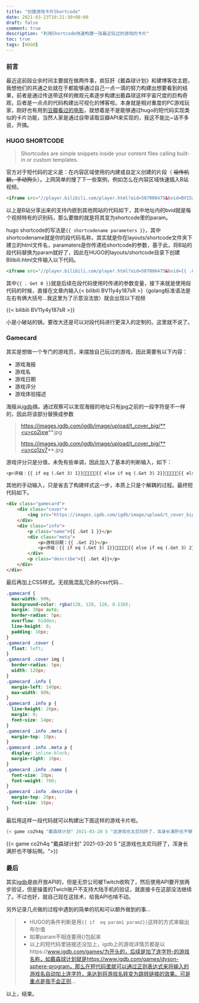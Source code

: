 ```yaml
---
title: "创建游戏卡片Shortcode"
date: 2021-03-23T10:21:30+08:00
draft: false
comment: true
description: "利用Shortcode快速构建一张最近玩过的游戏的卡片"
toc: true
tags: [HUGO]
---
```


### 前言

最近这前段业余时间主要就在做两件事，疯狂肝《戴森球计划》和建博客改主题，我想他们的共通之处就在于都能够通过自己一点一滴的努力构建出想要看到的结果，前者是通过传送带这样的微观元素逐步构建出戴森球这样宇宙尺度的巨构奇观，后者是一点点的代码构建出可视化的博客啦。本身就是相对重度的PC游戏玩家，刚好也有用到[豆瓣看过的电影](https://mufeng.me/post/have-seen-the-film)，就想着是不是能够通过hugo的短代码实现类似的卡片功能，当然人家是通过自带读取豆瓣API来实现的，我这不能比~话不多说，开搞。

<!--more-->

### HUGO SHORTCODE

> Shortcodes are simple snippets inside your content files calling built-in or custom templates.

官方对于短代码的定义是：在内容区域使用的内建或自定义创建的片段（ ~~祖传机翻，手动狗头~~）。上网简单的搜了下一些案例，例如怎么在内容区域快速插入B站视频。

```html
<iframe src="//player.bilibili.com/player.html?aid=587006475&bvid=BV15z4y117Eq&cid=309758932&page=1" scrolling="no" border="0" frameborder="no" framespacing="0" allowfullscreen="true"> </iframe>
```

以上是B站分享出来的支持内嵌到其他网站的代码如下，其中地址内的bvid就是每个视频特有的识别码，那么要做的就是将其变为shortcode里的param。

hugo shortcode的写法是`{{ shortcodename parameters }}`，其中shortcodename就是你的段代码名称，其实就是你在layouts/shortcode文件夹下建立的html文件名，paramaters是你传递给shortcode的参数，基于此，将B站的段代码替换为param就好了，因此在HUGO的layouts/shortcode目录下创建Bilibili.html文件输入以下代码。

```html
<iframe src="//player.bilibili.com/player.html?aid=587006475&bvid={{ .Get 0 }}&cid=309758932&page=1" scrolling="no" border="0" frameborder="no" framespacing="0" allowfullscreen="true"> </iframe>
```

其中`{{ . Get 0 }}`就是后续在段代码使用时传递的参数变量，接下来就是使用段代码的时候，直接在文章内输入{< bilibili BV11y4y187sR >}（golang标准语法是左右有俩大括号...我这里为了示意没法放）就会出现以下视频

{{< bilibili BV11y4y187sR >}}

小是小破站的锅，要改大还是可以对段代码进行更深入的定制的。这里就不说了。

### Gamecard

其实是想做一个专门的游戏页，来摆放自己玩过的游戏，因此需要有以下内容：

+ 游戏海报
+ 游戏名
+ 游戏日期
+ 游戏评分
+ 游戏体验描述

海报从[igdb](https://www.igdb.com/)搞，通过观察可以发现海报的地址只有jpg之前的一段字符是不一样的，因此将该部分替换成参数

> https://images.igdb.com/igdb/image/upload/t_cover_big/**<u>co2jxw</u>**.jpg
>
> https://images.igdb.com/igdb/image/upload/t_cover_big/**<u>co1zv7</u>**.jpg


游戏评分只是分值，未免有些单调，因此加入了基本的判断输入，如下：

```html
<p>评级：{{ if eq (.Get 3) 1}}🌝🌑🌑🌑🌑{{ else if eq (.Get 3) 2}}🌝🌝🌑🌑🌑{{ else if eq (.Get 3) 3}}🌝🌝🌝🌑🌑{{ else if eq (.Get 3) 4}}🌝🌝🌝🌝🌑{{ else if eq (.Get 3) 5}}🌝🌝🌝🌝🌝{{ end }}</p>
```

其他的手动输入，只是省去了构建样式这一步，本质上只是个解耦的过程。最终短代码如下。

```html
<div class="gamecard">
    <div class="cover">
        <img src="https://images.igdb.com/igdb/image/upload/t_cover_big/{{ .Get 0 }}.jpg">
    </div>  
    <div class="info">
        <p class="name">{{ .Get 1 }}</p>
        <div class="meta">
            <p>游戏日期：{{ .Get 2}}</p>
            <p>评级：{{ if eq (.Get 3) 1}}🌝🌑🌑🌑🌑{{ else if eq (.Get 3) 2}}🌝🌝🌑🌑🌑{{ else if eq (.Get 3) 3}}🌝🌝🌝🌑🌑{{ else if eq (.Get 3) 4}}🌝🌝🌝🌝🌑{{ else if eq (.Get 3) 5}}🌝🌝🌝🌝🌝{{ end }}</p>
        </div>
        <p class="describe">{{ .Get 4}}</p>
    </div>
</div>
```

最后再加上CSS样式。无视我混乱冗余的css代码...

```css
.gamecard {
  max-width: 90%;
  background-color: rgba(128, 128, 128, 0.138);
  margin: 30px auto;
  border-radius: 5px;
  overflow: hidden;
  line-height: 0;
  padding: 10px;
}
.gamecard .cover {
  float: left;
}
.gamecard .cover img {
  border-radius: 5px;
  width: 120px;
}
.gamecard .info {
  margin-left: 140px;
  max-width: 80%;
}
.gamecard .info p {
  line-height: 20px;
  margin: 0;
  font-size: 14px;
}
.gamecard .info .meta {
  margin-top: 10px;
}
.gamecard .info .meta p {
  display: inline-block;
  margin-right: 10px;
}
.gamecard .info .name {
  font-size: 18px;
  font-weight: 700;
}
.gamecard .info .describe {
  margin-top: 20px;
  font-size: 16px;
}

```

最后用这样一段代码就可以构建出下面这样的游戏卡片啦。

```go
{< game co2h4q "戴森球计划" 2021-03-20 5 "这游戏也太尼玛肝了，浑身长满肝也不够玩啊。">}
```



{{< game co2h4q "戴森球计划" 2021-03-20 5 "这游戏也太尼玛肝了，浑身长满肝也不够玩啊。">}}

### 最后

其实[igdb](https://www.igdb.com/)是由开放API的，但是无奈公司被Twitch收购了，然后使用API要开放两步验证，但是操蛋的Twich账户不支持大陆手机的验证，就直接卡在这部没法继续了。不过也好，就自己现在这技术，给我API也啃不动。

另外记录几点做的过程中遇到的简单的坑和可以额外做到的事...

> + HUGO的条件判断是用`{{ if  eq param1 param2}}`这样的方式来输出布尔值
> + 如果param不相连要用()包起来
> + 以上的短代码里链接还没加上，igdb上的游戏详情页都是以https://www.igdb.com/games/为开头的，后续是加了连字符-的游戏名称，如戴森球计划就是https://www.igdb.com/games/dyson-sphere-program，那么在短代码里就可以通过正则表达式来将输入的游戏名自动加上连字符，来达到将游戏名转变为跳转链接的效果。可是重点是我不会正则...

以上，结束。
